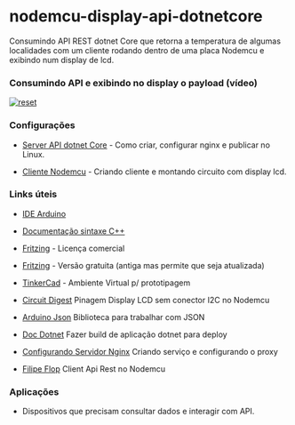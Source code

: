 # nodemcu-display-api-dotnetcore

Consumindo API REST dotnet Core que retorna a temperatura de algumas localidades com um cliente rodando dentro de uma placa Nodemcu e exibindo num display de lcd.

### Consumindo API e exibindo no display o payload (vídeo)
<p>
 <a target="_blank" rel="noopener noreferrer" href="https://youtu.be/5IAuFDBAtKw" >
  <img src="https://user-images.githubusercontent.com/22710963/77842518-a0b5df80-7169-11ea-96f1-57ad53e3c168.png" alt="reset" style="max-width:100%;"></a>
</p> 
 
### Configurações 

- [Server API dotnet Core](https://github.com/sganzerla/nodemcu-display-api-dotnetcore/tree/master/server-api) - Como criar, configurar nginx e publicar no Linux.
 
- [Cliente Nodemcu](https://github.com/sganzerla/nodemcu-display-api-dotnetcore/tree/master/client-api/nodemcu-display) - Criando cliente e montando circuito com display lcd.


### Links úteis

 
- [IDE Arduino](https://www.arduino.cc/en/Main/Software)
 
- [Documentação sintaxe C++](https://www.arduino.cc/reference/en/)

- [Fritzing](https://fritzing.org/home/) - Licença comercial

- [Fritzing](https://softfamous.com/fritzing/download/) - Versão gratuita (antiga mas permite que seja atualizada)

- [TinkerCad](https://www.tinkercad.com) - Ambiente Virtual p/ prototipagem
 
- [Circuit Digest](https://circuitdigest.com/microcontroller-projects/interfacing-lcd-with-nodemcu) Pinagem Display LCD sem conector I2C no Nodemcu

- [Arduino Json](https://arduinojson.org/v6/api/json/deserializejson/) Biblioteca para trabalhar com JSON

- [Doc Dotnet](https://docs.microsoft.com/pt-br/dotnet/core/tools/dotnet-build) Fazer build de aplicação dotnet para deploy

- [Configurando Servidor Nginx](https://github.com/sganzerla/run-dotnetcore-nginx-server) Criando serviço e configurando o proxy

- [Filipe Flop](https://www.filipeflop.com/blog/como-utilizar-uma-api-no-esp8266-nodemcu-boas-praticas-para-integracoes/) Client Api Rest no Nodemcu
 

 ###  Aplicações
 
 - Dispositivos que precisam consultar dados e interagir com API.


